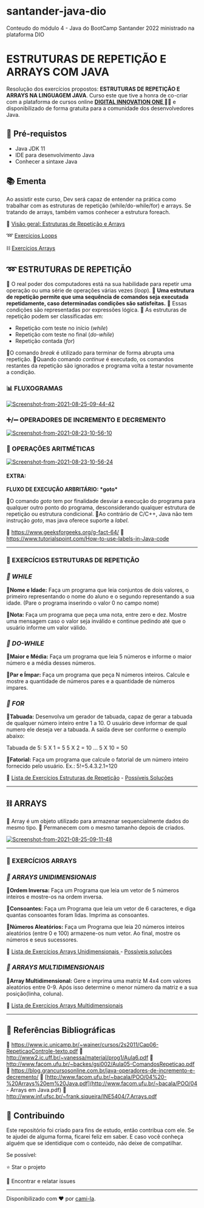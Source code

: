 # santander-java-dio
Conteudo do módulo 4 - Java do BootCamp Santander 2022 ministrado na plataforma DIO

# ESTRUTURAS DE REPETIÇÃO E ARRAYS COM JAVA

Resolução dos exercícios propostos: **ESTRUTURAS DE REPETIÇÃO E ARRAYS NA LINGUAGEM JAVA**. Curso este que tive a honra de co-criar com a plataforma de cursos online **[DIGITAL INNOVATION ONE ](https://web.digitalinnovation.one/home)**🧡💛 e disponibilizado de forma gratuita para a comunidade dos desenvolvedores Java.

## 🛑 Pré-requistos

-  Java JDK 11
-  IDE para desenvolvimento Java
-  Conhecer a sintaxe Java

## 📚 Ementa

Ao assistir este curso, Dev será capaz de entender na prática como trabalhar com as estruturas de repetição (while/do-while/for) e arrays. Se tratando de arrays, também vamos conhecer a estrutura foreach.

👀 [Visão geral: Estruturas de Repetição e Arrays](https://docs.google.com/presentation/d/1G3MDuxTjdEGcDBguVoanbP9-xipy8v46/edit?usp=sharing&ouid=114707527529839266022&rtpof=true&sd=true)

➿ [Exercícios Loops](https://github.com/cami-la/loops-e-arrays/tree/master/src/br/com/dio/exercicios/loops)

⛓ [Exercícios Arrays](https://github.com/cami-la/loops-e-arrays/tree/master/src/br/com/dio/exercicios/arrays)

## ➿ ESTRUTURAS DE REPETIÇÃO

🔸 O real poder dos computadores está na sua habilidade para repetir uma operação ou uma série de operações várias vezes (*loop*).
🔸 **Uma estrutura de repetição permite que uma sequência de comandos seja executada repetidamente, caso determinadas condições são satisfeitas.**
🔸 Essas condições são representadas por expressões lógica.
🔸 As estruturas de repetição podem ser classificadas em:

-  Repetição com teste no início (*while*)
-  Repetição com teste no final (*do-while*)
-  Repetição contada (*for*)

🔸O comando *break* é utilizado para terminar de forma abrupta uma repetição.
🔸Quando comando *continue* é executado, os comandos restantes da repetição são ignorados e programa volta a testar novamente a condição.

### 📊 FLUXOGRAMAS

[![Screenshot-from-2021-08-25-09-44-42](https://camo.githubusercontent.com/cf76bc1988097966f1667f1f439851df2b534bf8dc10db30b8e9a8dd9d5890c4/68747470733a2f2f692e6962622e636f2f676a58707862742f53637265656e73686f742d66726f6d2d323032312d30382d32352d30392d34342d34322e706e67)](https://camo.githubusercontent.com/cf76bc1988097966f1667f1f439851df2b534bf8dc10db30b8e9a8dd9d5890c4/68747470733a2f2f692e6962622e636f2f676a58707862742f53637265656e73686f742d66726f6d2d323032312d30382d32352d30392d34342d34322e706e67)

### ➕/➖ OPERADORES DE INCREMENTO E DECREMENTO

[![Screenshot-from-2021-08-23-10-56-10](https://camo.githubusercontent.com/31185720a651c983a2c8bc6a6dab58c07706f205c30e1f86d5efdff0a392dafa/68747470733a2f2f692e6962622e636f2f475462394a4e622f53637265656e73686f742d66726f6d2d323032312d30382d32332d31302d35362d31302e706e67)](https://camo.githubusercontent.com/31185720a651c983a2c8bc6a6dab58c07706f205c30e1f86d5efdff0a392dafa/68747470733a2f2f692e6962622e636f2f475462394a4e622f53637265656e73686f742d66726f6d2d323032312d30382d32332d31302d35362d31302e706e67)

### 🧮 OPERAÇÕES ARITMÉTICAS

[![Screenshot-from-2021-08-23-10-56-24](https://camo.githubusercontent.com/e26713c9a0c355b96a5f9c77ba5647ae4ea87c760950810423f8fe650535db9b/68747470733a2f2f692e6962622e636f2f59516d625373562f53637265656e73686f742d66726f6d2d323032312d30382d32332d31302d35362d32342e706e67)](https://camo.githubusercontent.com/e26713c9a0c355b96a5f9c77ba5647ae4ea87c760950810423f8fe650535db9b/68747470733a2f2f692e6962622e636f2f59516d625373562f53637265656e73686f742d66726f6d2d323032312d30382d32332d31302d35362d32342e706e67)

#### EXTRA:

**FLUXO DE EXECUÇÃO ARBRITÁRIO: \*goto\***

🔸O comando *goto* tem por finalidade desviar a execução do programa para qualquer outro ponto do programa, desconsiderando qualquer estrutura de repetição ou estrutura condicional.
🔸Ao contrário de C/C++, Java não tem instrução *goto*, mas java oferece suporte a *label*.

🔗 https://www.geeksforgeeks.org/g-fact-64/
🔗 https://www.tutorialspoint.com/How-to-use-labels-in-Java-code

------

### 💭 EXERCÍCIOS ESTRUTURAS DE REPETIÇÃO

### *📝 WHILE*

**🔸Nome e Idade:** Faça um programa que leia conjuntos de dois valores, o primeiro representando o nome do aluno e o segundo representando a sua idade. (Pare o programa inserindo o valor 0 no campo nome)

**🔸Nota:** Faça um programa que peça uma nota, entre zero e dez. Mostre uma mensagem caso o valor seja inválido e continue pedindo até que o usuário informe um valor válido.

### *📝 DO-WHILE*

**🔸Maior e Média:** Faça um programa que leia 5 números e informe o maior número e a média desses números.

**🔸Par e Ímpar:** Faça um programa que peça N números inteiros. Calcule e mostre a quantidade de números pares e a quantidade de números impares.

### *📝 FOR*

**🔸Tabuada:** Desenvolva um gerador de tabuada, capaz de gerar a tabuada de qualquer número inteiro entre 1 a 10. O usuário deve informar de qual numero ele deseja ver a tabuada. A saída deve ser conforme o exemplo abaixo:

Tabuada de 5:
5 X 1 = 5
5 X 2 = 10
...
5 X 10 = 50

**🔸Fatorial:** Faça um programa que calcule o fatorial de um número inteiro fornecido pelo usuário.
Ex.: 5!=5.4.3.2.1=120

🔗 [Lista de Exercícios Estruturas de Repetição](https://wiki.python.org.br/EstruturaDeRepeticao) - [Possíveis Soluções](https://github.com/cami-la/listaDeExerciciosPythonBrasil/tree/master/estruturaDeRepeticao)

------

## ⛓️ ARRAYS

🔹 Array é um objeto utilizado para armazenar sequencialmente dados do mesmo tipo.
🔹 Permanecem com o mesmo tamanho depois de criados.

[![Screenshot-from-2021-08-25-09-11-48](https://camo.githubusercontent.com/d5233e85dfcec0b68ac41226193ea5ad9d81b68e953d2f1478da268e0621805b/68747470733a2f2f692e6962622e636f2f4756515643346b2f53637265656e73686f742d66726f6d2d323032312d30382d32352d30392d31312d34382e706e67)](https://camo.githubusercontent.com/d5233e85dfcec0b68ac41226193ea5ad9d81b68e953d2f1478da268e0621805b/68747470733a2f2f692e6962622e636f2f4756515643346b2f53637265656e73686f742d66726f6d2d323032312d30382d32352d30392d31312d34382e706e67)

------

### 💭 EXERCÍCIOS ARRAYS

### *📝 ARRAYS UNIDIMENSIONAIS*

**🔹Ordem Inversa:** Faça um Programa que leia um vetor de 5 números inteiros e mostre-os na ordem inversa.

**🔹Consoantes:** Faça um Programa que leia um vetor de 6 caracteres, e diga quantas consoantes foram lidas. Imprima as consoantes.

**🔹Números Aleatórios:** Faça um Programa que leia 20 números inteiros aleatórios (entre 0 e 100) armazene-os num vetor. Ao final, mostre os números e seus sucessores.

🔗 [Lista de Exercícios Arrays Unidimensionais ](https://wiki.python.org.br/ExerciciosListas)- [Possíveis soluções](https://github.com/cami-la/listaDeExerciciosPythonBrasil/tree/master/exerciciosListas)

### *📝 ARRAYS MULTIDIMENSIONAIS*

**🔹Array Multidimensional:** Gere e imprima uma matriz M 4x4 com valores aleatórios entre 0-9. Após isso determine o menor número da matriz e a sua posição(linha, coluna).

🔗 [Lista de Exercícios Arrays Multidimensionais](https://www.slideshare.net/loianeg/curso-java-basico-exercicios-aula-20?from_action=save)

------

## 🔎 Referências Bibliográficas

🔗 https://www.ic.unicamp.br/~wainer/cursos/2s2011/Cap06-RepeticaoControle-texto.pdf
🔗 http://www2.ic.uff.br/~vanessa/material/prog1/Aula6.pdf
🔗 http://www.facom.ufu.br/~backes/gsi002/Aula05-ComandosRepeticao.pdf
🔗 https://blog.grancursosonline.com.br/java-operadores-de-incremento-e-decremento/
🔗 [http://www.facom.ufu.br/~bacala/POO/04%20-%20Arrays%20em%20Java.pdf](http://www.facom.ufu.br/~bacala/POO/04 - Arrays em Java.pdf)
🔗 http://www.inf.ufsc.br/~frank.siqueira/INE5404/7.Arrays.pdf

## 🤝 Contribuindo

Este repositório foi criado para fins de estudo, então contribua com ele.
Se te ajudei de alguma forma, ficarei feliz em saber. E caso você conheça alguém que se identidique com o conteúdo, não deixe de compatilhar.

Se possível:

⭐️ Star o projeto

🐛 Encontrar e relatar issues

------

Disponibilizado com ♥ por [cami-la](https://www.linkedin.com/in/cami-la/).
